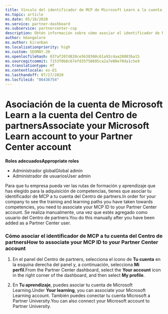 ```yaml
---
title: Vínculo del identificador de MCP de Microsoft Learn a la cuenta del Centro de partners
ms.topic: article
ms.date: 05/18/2020
ms.service: partner-dashboard
ms.subservice: partnercenter-csp
description: Obtén información sobre cómo asociar el identificador de MCP a tu cuenta del Centro de partners para que tu empresa pueda ver las rutas de formación y aprendizaje que has elegido para la adquisición de competencias.
author: kbangalore
ms.author: kiranban
ms.localizationpriority: high
ms.custom: SEOMAY.20
ms.openlocfilehash: 037af207d820ce5b38360c61a92c4aa28003ba15
ms.sourcegitcommit: 7153f0b8c67efd35f58695ca2a7e00e70da1c5e9
ms.translationtype: HT
ms.contentlocale: es-ES
ms.lasthandoff: 07/17/2020
ms.locfileid: "86436754"
---
```

# <a name="associate-your-microsoft-learn-account-to-your-partner-center-account"></a><span data-ttu-id="304a1-103">Asociación de la cuenta de Microsoft Learn a la cuenta del Centro de partners</span><span class="sxs-lookup"><span data-stu-id="304a1-103">Associate your Microsoft Learn account to your Partner Center account</span></span>

<span data-ttu-id="304a1-104">**Roles adecuados**</span><span class="sxs-lookup"><span data-stu-id="304a1-104">**Appropriate roles**</span></span>

- <span data-ttu-id="304a1-105">Administrador global</span><span class="sxs-lookup"><span data-stu-id="304a1-105">Global admin</span></span>
- <span data-ttu-id="304a1-106">Administrador de usuarios</span><span class="sxs-lookup"><span data-stu-id="304a1-106">User admin</span></span>

<span data-ttu-id="304a1-107">Para que tu empresa pueda ver las rutas de formación y aprendizaje que has elegido para la adquisición de competencias, tienes que asociar tu identificador de MCP a tu cuenta del Centro de partners.</span><span class="sxs-lookup"><span data-stu-id="304a1-107">In order for your company to see the training and learning paths you have taken towards competencies, you need to associate your MCP ID to your Partner Center account.</span></span> <span data-ttu-id="304a1-108">Se realiza manualmente, una vez que estés agregado como usuario del Centro de partners.</span><span class="sxs-lookup"><span data-stu-id="304a1-108">You do this manually after you have been added as a Partner Center user.</span></span>

### <a name="how-to-associate-your-mcp-id-to-your-partner-center-account"></a><span data-ttu-id="304a1-109">Cómo asociar el identificador de MCP a tu cuenta del Centro de partners</span><span class="sxs-lookup"><span data-stu-id="304a1-109">How to associate your MCP ID to your Partner Center account</span></span>

1. <span data-ttu-id="304a1-110">En el panel del Centro de partners, selecciona el icono de **Tu cuenta** en la esquina derecha del panel y, a continuación, selecciona **Mi perfil**.</span><span class="sxs-lookup"><span data-stu-id="304a1-110">From the Partner Center dashboard, select the **Your account** icon in the right corner of the dashboard, and then select **My profile**.</span></span>

2. <span data-ttu-id="304a1-111">En **Tu aprendizaje**, puedes asociar tu cuenta de Microsoft Learning.</span><span class="sxs-lookup"><span data-stu-id="304a1-111">Under **Your learning**, you can associate your Microsoft Learning account.</span></span> <span data-ttu-id="304a1-112">También puedes conectar tu cuenta Microsoft a Partner University.</span><span class="sxs-lookup"><span data-stu-id="304a1-112">You can also connect your Microsoft account to Partner University.</span></span>
